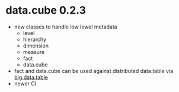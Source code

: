 # data.cube 0.2.3

* new classes to handle low lewel metadata
  * level
  * hierarchy
  * dimension
  * measure
  * fact
  * data.cube
* fact and data.cube can be used against distributed data.table via [big.data.table](https://gitlab.com/jangorecki/big.data.table)
* newer CI
